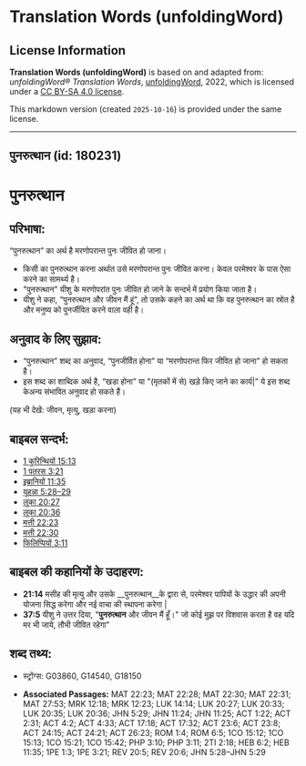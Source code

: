 # Translation Words (unfoldingWord)

## License Information

**Translation Words (unfoldingWord)** is based on and adapted from: _unfoldingWord® Translation Words_, [unfoldingWord](https://unfoldingword.org/utw), 2022, which is licensed under a [CC BY-SA 4.0 license](https://creativecommons.org/licenses/by-sa/4.0/legalcode.en).

This markdown version (created `2025-10-16`) is provided under the same license.



--------------------------------

## पुनरुत्थान (id: 180231)

पुनरुत्थान
==========

परिभाषा:
--------

“पुनरुत्थान” का अर्थ है मरणोपरान्त पुनः जीवित हो जाना।

* किसी का पुनरुत्थान करना अर्थात उसे मरणोपरान्त पुनः जीवित करना। केवल परमेश्वर के पास ऐसा करने का सामर्थ्य है।
* "पुनरुत्थान" यीशु के मरणोपरांत पुनः जीवित हो जाने के सन्दर्भ में प्रयोग किया जाता है।
* यीशु ने कहा, “पुनरुत्थान और जीवन मैं हूं”, तो उसके कहने का अर्थ था कि वह पुनरुत्थान का स्रोत है और मनुष्य को पुनर्जीवित करने वाला वही है।

अनुवाद के लिए सुझाव:
--------------------

* “पुनरुत्थान” शब्द का अनुवाद, “पुनजीर्वित होना” या “मरणोपरान्त फिर जीवित हो जाना” हो सकता है।
* इस शब्द का शाब्दिक अर्थ है, “खडा होना” या "(मृतकों में से) खड़े किए जाने का कार्य\|” ये इस शब्द केअन्य संभावित अनुवाद हो सकते हैं।

(यह भी देखें: जीवन, मृत्यु, खड़ा करना)

बाइबल सन्दर्भ:
--------------

* [1 कुरिन्थियों 15:13](https://ref.ly/1Cor0:0)
* [1 पतरस 3:21](https://ref.ly/1Pet0:0)
* [इब्रानियों 11:35](https://ref.ly/Heb11:35)
* [यूहन्ना 5:28–29](https://ref.ly/John5:28-John5:29)
* [लूका 20:27](https://ref.ly/Luke20:27)
* [लूका 20:36](https://ref.ly/Luke20:36)
* [मत्ती 22:23](https://ref.ly/Matt22:23)
* [मत्ती 22:30](https://ref.ly/Matt22:30)
* [फिलिप्पियों 3:11](https://ref.ly/Phil3:11)

बाइबल की कहानियों के उदाहरण:
----------------------------

* **21:14** मसीह की मृत्यु और उसके \_\_पुनरुत्थान\_\_के द्वारा से, परमेश्वर पापियों के उद्धार की अपनी योजना सिद्ध करेगा और नई वाचा की स्थापना करेगा \|
* **37:5** यीशु ने उत्तर दिया, "**पुनरुत्थान** और जीवन मैं हूँ।" जो कोई मुझ पर विशवास करता है वह यदि मर भी जाये, तौभी जीवित रहेगा”

शब्द तथ्य:
----------

* स्ट्रोंग्स: G03860, G14540, G18150

* **Associated Passages:** MAT 22:23; MAT 22:28; MAT 22:30; MAT 22:31; MAT 27:53; MRK 12:18; MRK 12:23; LUK 14:14; LUK 20:27; LUK 20:33; LUK 20:35; LUK 20:36; JHN 5:29; JHN 11:24; JHN 11:25; ACT 1:22; ACT 2:31; ACT 4:2; ACT 4:33; ACT 17:18; ACT 17:32; ACT 23:6; ACT 23:8; ACT 24:15; ACT 24:21; ACT 26:23; ROM 1:4; ROM 6:5; 1CO 15:12; 1CO 15:13; 1CO 15:21; 1CO 15:42; PHP 3:10; PHP 3:11; 2TI 2:18; HEB 6:2; HEB 11:35; 1PE 1:3; 1PE 3:21; REV 20:5; REV 20:6; JHN 5:28–JHN 5:29

